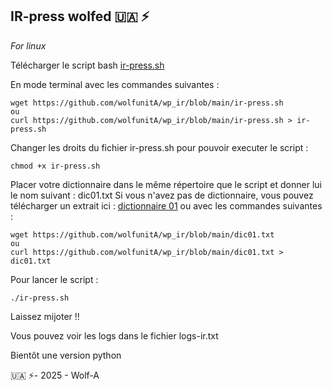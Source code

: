## IR-press wolfed 🇺🇦 ⚡
*For linux*

Télécharger le script bash [ir-press.sh](https://github.com/wolfunitA/wp_ir/blob/main/ir-press.sh)

En mode terminal avec les commandes suivantes : 
```
wget https://github.com/wolfunitA/wp_ir/blob/main/ir-press.sh
ou
curl https://github.com/wolfunitA/wp_ir/blob/main/ir-press.sh > ir-press.sh
```

Changer les droits du fichier ir-press.sh pour pouvoir executer le script :
```
chmod +x ir-press.sh
```

Placer votre dictionnaire dans le même répertoire que le script et donner lui le nom suivant : dic01.txt
Si vous n'avez pas de dictionnaire, vous pouvez télécharger un extrait ici : [dictionnaire 01](https://github.com/wolfunitA/wp_ir/blob/main/dic01.txt) 
ou avec les commandes suivantes :
```
wget https://github.com/wolfunitA/wp_ir/blob/main/dic01.txt
ou
curl https://github.com/wolfunitA/wp_ir/blob/main/dic01.txt > dic01.txt
```

Pour lancer le script :
```
./ir-press.sh
```

Laissez mijoter !!

Vous pouvez voir les logs dans le fichier logs-ir.txt

Bientôt une version python

🇺🇦 ⚡- 2025 - Wolf-A
